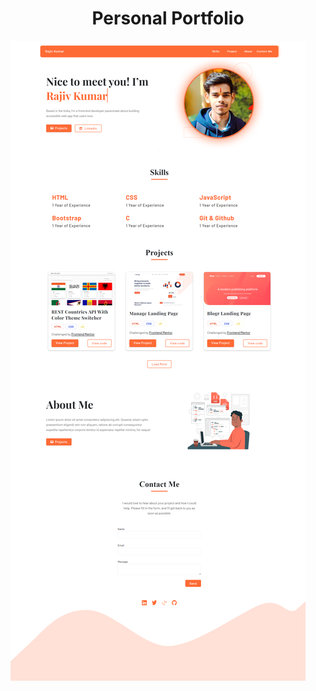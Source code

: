 <h1 style="text-align:center">Personal Portfolio</h1>

[![My Portfolio](./assets/portfolio.png)](https://www.github.com/rajiv-0920)
